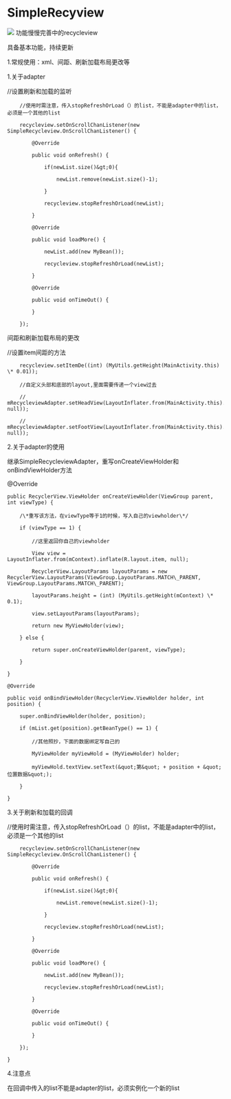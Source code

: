 # SimpleRecyview
![](https://ooo.0o0.ooo/2017/06/26/5950add3bcfc5.gif)
功能慢慢完善中的recycleview

 具备基本功能，持续更新

1.常规使用：xml、间距、刷新加载布局更改等

1.关于adapter

  //设置刷新和加载的监听

        //使用时需注意，传入stopRefreshOrLoad（）的list，不能是adapter中的list，必须是一个其他的list

        recycleview.setOnScrollChanListener(new SimpleRecycleview.OnScrollChanListener() {

            @Override

            public void onRefresh() {

                if(newList.size()&gt;0){

                    newList.remove(newList.size()-1);

                }

                recycleview.stopRefreshOrLoad(newList);

            }

            @Override

            public void loadMore() {

                newList.add(new MyBean());

                recycleview.stopRefreshOrLoad(newList);

            }

            @Override

            public void onTimeOut() {

            }

        });

间距和刷新加载布局的更改

 //设置item间距的方法

        recycleview.setItemDe((int) (MyUtils.getHeight(MainActivity.this) \* 0.01));

        //自定义头部和底部的layout,里面需要传递一个view过去

        //  mRecycleviewAdapter.setHeadView(LayoutInflater.from(MainActivity.this).inflate(R.layout.activity\_main, null));

        // mRecycleviewAdapter.setFootView(LayoutInflater.from(MainActivity.this).inflate(R.layout.activity\_main, null));

2.关于adapter的使用

继承SimpleRecycleviewAdapter，重写onCreateViewHolder和onBindViewHolder方法

  @Override

    public RecyclerView.ViewHolder onCreateViewHolder(ViewGroup parent, int viewType) {

        /\*重写该方法，在viewType等于1的时候，写入自己的viewholder\*/

        if (viewType == 1) {

            //这里返回你自己的viewholder

            View view = LayoutInflater.from(mContext).inflate(R.layout.item, null);

            RecyclerView.LayoutParams layoutParams = new RecyclerView.LayoutParams(ViewGroup.LayoutParams.MATCH\_PARENT, ViewGroup.LayoutParams.MATCH\_PARENT);

            layoutParams.height = (int) (MyUtils.getHeight(mContext) \* 0.1);

            view.setLayoutParams(layoutParams);

            return new MyViewHolder(view);

        } else {

            return super.onCreateViewHolder(parent, viewType);

        }

    }

    @Override

    public void onBindViewHolder(RecyclerView.ViewHolder holder, int position) {

        super.onBindViewHolder(holder, position);

        if (mList.get(position).getBeanType() == 1) {

            //其他照抄，下面的数据绑定写自己的

            MyViewHolder myViewHold = (MyViewHolder) holder;

            myViewHold.textView.setText(&quot;第&quot; + position + &quot;位置数据&quot;);

        }

    }

3.关于刷新和加载的回调

  //使用时需注意，传入stopRefreshOrLoad（）的list，不能是adapter中的list，必须是一个其他的list

        recycleview.setOnScrollChanListener(new SimpleRecycleview.OnScrollChanListener() {

            @Override

            public void onRefresh() {

                if(newList.size()&gt;0){

                    newList.remove(newList.size()-1);

                }

                recycleview.stopRefreshOrLoad(newList);

            }

            @Override

            public void loadMore() {

                newList.add(new MyBean());

                recycleview.stopRefreshOrLoad(newList);

            }

            @Override

            public void onTimeOut() {

            }

        });

    }

4.注意点

在回调中传入的list不能是adapter的list，必须实例化一个新的list
